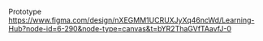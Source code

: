 Prototype
https://www.figma.com/design/nXEGMM1UCRUXJyXq46ncWd/Learning-Hub?node-id=6-290&node-type=canvas&t=bYR2ThaGVfTAavfJ-0
